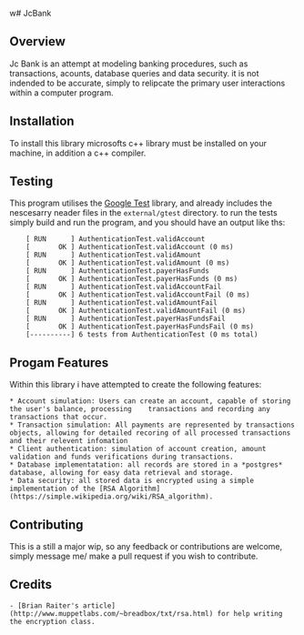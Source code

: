 w# JcBank

## Overview

Jc Bank is an attempt at modeling banking procedures, such as transactions, acounts, database queries and data security. it is not indended to be accurate, simply to relipcate the primary user interactions within a computer program. 

## Installation

To install this library microsofts c++ library must be installed on your machine, in addition a c++ compiler.

## Testing

This program utilises the [Google Test](https://github.com/google/googletest) library, and already includes the nescesarry neader files in the `external/gtest` directory. to run the tests simply build and run the program, and you should have an output like ths:

```
	[ RUN      ] AuthenticationTest.validAccount
	[       OK ] AuthenticationTest.validAccount (0 ms)
	[ RUN      ] AuthenticationTest.validAmount
	[       OK ] AuthenticationTest.validAmount (0 ms)
	[ RUN      ] AuthenticationTest.payerHasFunds
	[       OK ] AuthenticationTest.payerHasFunds (0 ms)
	[ RUN      ] AuthenticationTest.validAccountFail
	[       OK ] AuthenticationTest.validAccountFail (0 ms)
	[ RUN      ] AuthenticationTest.validAmountFail
	[       OK ] AuthenticationTest.validAmountFail (0 ms)
	[ RUN      ] AuthenticationTest.payerHasFundsFail
	[       OK ] AuthenticationTest.payerHasFundsFail (0 ms)
	[----------] 6 tests from AuthenticationTest (0 ms total)
```

## Progam Features

Within this library i have attempted to create the following features:
	
	* Account simulation: Users can create an account, capable of storing the user's balance, processing 	transactions and recording any transactions that occur.
	* Transaction simulation: All payments are represented by transactions objects, allowing for detailed recoring of all processed transactions and their relevent infomation
	* Client authentication: simulation of account creation, amount validation and funds verifications during transactions.
	* Database implementatation: all records are stored in a *postgres* database, allowing for easy data retrieval and storage.
	* Data security: all stored data is encrypted using a simple implementation of the [RSA Algorithm](https://simple.wikipedia.org/wiki/RSA_algorithm).
	
## Contributing 

This is a still a major wip, so any feedback or contributions are welcome, simply message me/ make a pull request if you wish to contribute.

## Credits

 	- [Brian Raiter's article](http://www.muppetlabs.com/~breadbox/txt/rsa.html) for help writing the encryption class.
